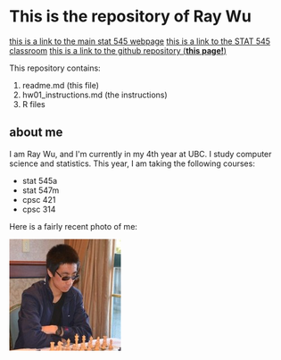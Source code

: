 # This is the repository of Ray Wu

[this is a link to the main stat 545 webpage](http://stat545.com)
[this is a link to the STAT 545 classroom](http://stat545.com/Classroom)
[this is a link to the github repository (**this page!**)](https://github.com/STAT545-UBC-students/hw01-rning-wu)

This repository contains: 
1. readme.md (this file)
2. hw01_instructions.md (the instructions)
3. R files

## about me

I am Ray Wu, and I'm currently in my 4th year at UBC. I study computer science and statistics. This year, I am taking the following courses:
- stat 545a
- stat 547m
- cpsc 421
- cpsc 314

Here is a fairly recent photo of me: 

![photo](ray.jpeg)